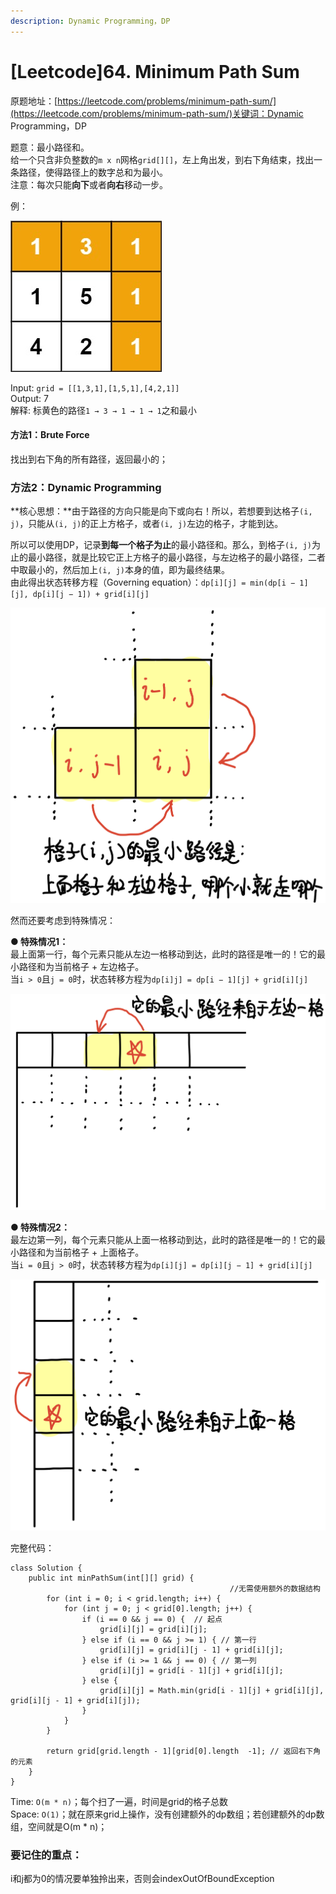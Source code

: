 ```yaml
---
description: Dynamic Programming，DP
---
```


# \[Leetcode\]64. Minimum Path Sum

原题地址：[https://leetcode.com/problems/minimum-path-sum/](https://leetcode.com/problems/minimum-path-sum/)关键词：Dynamic Programming，DP

题意：最小路径和。  
给一个只含非负整数的`m x n`网格`grid[][]`，左上角出发，到右下角结束，找出一条路径，使得路径上的数字总和为最小。  
注意：每次只能**向下**或者**向右**移动一步。

例：

![](../.gitbook/assets/minpath%20%281%29.jpg)

Input: `grid = [[1,3,1],[1,5,1],[4,2,1]]`  
Output: 7  
解释: 标黄色的路径`1 → 3 → 1 → 1 → 1`之和最小



#### 方法1：Brute Force

找出到右下角的所有路径，返回最小的；



### 方法2：Dynamic Programming

**核心思想：**由于路径的方向只能是向下或向右！所以，若想要到达格子`(i, j)`，只能从`(i, j)`的正上方格子，或者`(i, j)`左边的格子，才能到达。

所以可以使用DP，记录**到每一个格子为止**的最小路径和。那么，到格子`(i, j)`为止的最小路径，就是比较它正上方格子的最小路径，与左边格子的最小路径，二者中取最小的，然后加上`(i, j)`本身的值，即为最终结果。  
由此得出状态转移方程（Governing equation）：`dp[i][j] = min(dp[i − 1][j], dp[i][j − 1]) + grid[i][j]`

![](../.gitbook/assets/img_6468.jpg)



然而还要考虑到特殊情况：

**● 特殊情况1：**  
最上面第一行，每个元素只能从左边一格移动到达，此时的路径是唯一的！它的最小路径和为当前格子 + 左边格子。  
当`i > 0`且`j = 0`时，状态转移方程为`dp[i]j] = dp[i − 1][j] + grid[i][j]`

![](../.gitbook/assets/img_6469.jpg)

**● 特殊情况2：**  
最左边第一列，每个元素只能从上面一格移动到达，此时的路径是唯一的！它的最小路径和为当前格子 + 上面格子。  
当`i = 0`且`j > 0`时，状态转移方程为`dp[i][j] = dp[i][j − 1] + grid[i][j]`

![](../.gitbook/assets/img_6470.jpg)



完整代码：

```text
class Solution {
    public int minPathSum(int[][] grid) {
                                                 //无需使用额外的数据结构             
        for (int i = 0; i < grid.length; i++) {
            for (int j = 0; j < grid[0].length; j++) {
                if (i == 0 && j == 0) {  // 起点
                    grid[i][j] = grid[i][j];
                } else if (i == 0 && j >= 1) { // 第一行
                    grid[i][j] = grid[i][j - 1] + grid[i][j];
                } else if (i >= 1 && j == 0) { // 第一列
                    grid[i][j] = grid[i - 1][j] + grid[i][j];
                } else {
                    grid[i][j] = Math.min(grid[i - 1][j] + grid[i][j], grid[i][j - 1] + grid[i][j]);
                }
            }
        }
        
        return grid[grid.length - 1][grid[0].length  -1]; // 返回右下角的元素
    }
}
```

Time: `O(m * n)`；每个扫了一遍，时间是grid的格子总数  
Space: `O(1)`；就在原来grid上操作，没有创建额外的dp数组；若创建额外的dp数组，空间就是O\(m \* n\)；



### 要记住的重点：

i和j都为0的情况要单独拎出来，否则会indexOutOfBoundException






